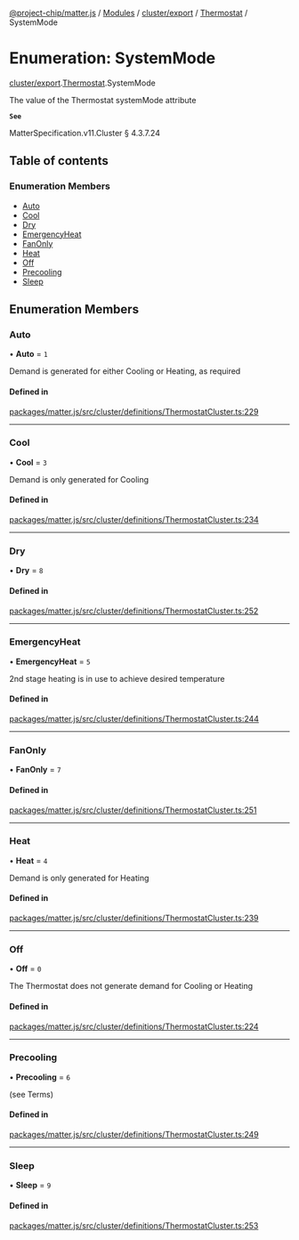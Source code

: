 [@project-chip/matter.js](../README.md) / [Modules](../modules.md) / [cluster/export](../modules/cluster_export.md) / [Thermostat](../modules/cluster_export.Thermostat.md) / SystemMode

# Enumeration: SystemMode

[cluster/export](../modules/cluster_export.md).[Thermostat](../modules/cluster_export.Thermostat.md).SystemMode

The value of the Thermostat systemMode attribute

**`See`**

MatterSpecification.v11.Cluster § 4.3.7.24

## Table of contents

### Enumeration Members

- [Auto](cluster_export.Thermostat.SystemMode.md#auto)
- [Cool](cluster_export.Thermostat.SystemMode.md#cool)
- [Dry](cluster_export.Thermostat.SystemMode.md#dry)
- [EmergencyHeat](cluster_export.Thermostat.SystemMode.md#emergencyheat)
- [FanOnly](cluster_export.Thermostat.SystemMode.md#fanonly)
- [Heat](cluster_export.Thermostat.SystemMode.md#heat)
- [Off](cluster_export.Thermostat.SystemMode.md#off)
- [Precooling](cluster_export.Thermostat.SystemMode.md#precooling)
- [Sleep](cluster_export.Thermostat.SystemMode.md#sleep)

## Enumeration Members

### Auto

• **Auto** = ``1``

Demand is generated for either Cooling or Heating, as required

#### Defined in

[packages/matter.js/src/cluster/definitions/ThermostatCluster.ts:229](https://github.com/project-chip/matter.js/blob/5f71eedebdb9fa54338bde320c311bb359b7455d/packages/matter.js/src/cluster/definitions/ThermostatCluster.ts#L229)

___

### Cool

• **Cool** = ``3``

Demand is only generated for Cooling

#### Defined in

[packages/matter.js/src/cluster/definitions/ThermostatCluster.ts:234](https://github.com/project-chip/matter.js/blob/5f71eedebdb9fa54338bde320c311bb359b7455d/packages/matter.js/src/cluster/definitions/ThermostatCluster.ts#L234)

___

### Dry

• **Dry** = ``8``

#### Defined in

[packages/matter.js/src/cluster/definitions/ThermostatCluster.ts:252](https://github.com/project-chip/matter.js/blob/5f71eedebdb9fa54338bde320c311bb359b7455d/packages/matter.js/src/cluster/definitions/ThermostatCluster.ts#L252)

___

### EmergencyHeat

• **EmergencyHeat** = ``5``

2nd stage heating is in use to achieve desired temperature

#### Defined in

[packages/matter.js/src/cluster/definitions/ThermostatCluster.ts:244](https://github.com/project-chip/matter.js/blob/5f71eedebdb9fa54338bde320c311bb359b7455d/packages/matter.js/src/cluster/definitions/ThermostatCluster.ts#L244)

___

### FanOnly

• **FanOnly** = ``7``

#### Defined in

[packages/matter.js/src/cluster/definitions/ThermostatCluster.ts:251](https://github.com/project-chip/matter.js/blob/5f71eedebdb9fa54338bde320c311bb359b7455d/packages/matter.js/src/cluster/definitions/ThermostatCluster.ts#L251)

___

### Heat

• **Heat** = ``4``

Demand is only generated for Heating

#### Defined in

[packages/matter.js/src/cluster/definitions/ThermostatCluster.ts:239](https://github.com/project-chip/matter.js/blob/5f71eedebdb9fa54338bde320c311bb359b7455d/packages/matter.js/src/cluster/definitions/ThermostatCluster.ts#L239)

___

### Off

• **Off** = ``0``

The Thermostat does not generate demand for Cooling or Heating

#### Defined in

[packages/matter.js/src/cluster/definitions/ThermostatCluster.ts:224](https://github.com/project-chip/matter.js/blob/5f71eedebdb9fa54338bde320c311bb359b7455d/packages/matter.js/src/cluster/definitions/ThermostatCluster.ts#L224)

___

### Precooling

• **Precooling** = ``6``

(see Terms)

#### Defined in

[packages/matter.js/src/cluster/definitions/ThermostatCluster.ts:249](https://github.com/project-chip/matter.js/blob/5f71eedebdb9fa54338bde320c311bb359b7455d/packages/matter.js/src/cluster/definitions/ThermostatCluster.ts#L249)

___

### Sleep

• **Sleep** = ``9``

#### Defined in

[packages/matter.js/src/cluster/definitions/ThermostatCluster.ts:253](https://github.com/project-chip/matter.js/blob/5f71eedebdb9fa54338bde320c311bb359b7455d/packages/matter.js/src/cluster/definitions/ThermostatCluster.ts#L253)
